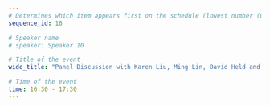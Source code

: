 ```yaml
---
# Determines which item appears first on the schedule (lowest number (0) appears first)
sequence_id: 16

# Speaker name
# speaker: Speaker 10

# Title of the event
wide_title: "Panel Discussion with Karen Liu, Ming Lin, David Held and He Wang, moderated by Theophile Gervet"

# Time of the event
time: 16:30 - 17:30
---
```


